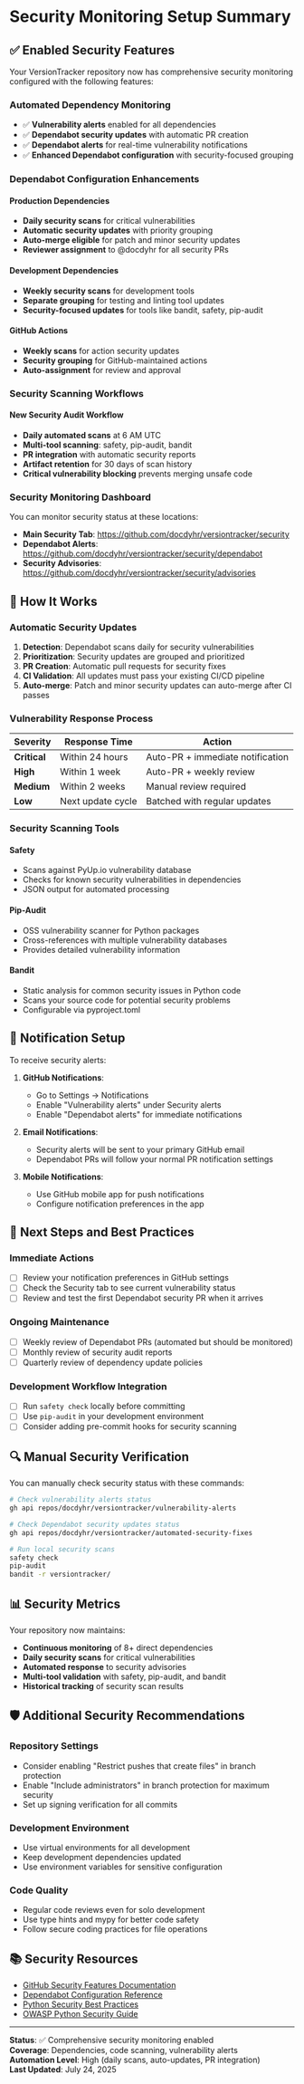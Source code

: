 # Security Monitoring Setup Summary

## ✅ Enabled Security Features

Your VersionTracker repository now has comprehensive security monitoring configured with the following features:

### Automated Dependency Monitoring

- ✅ **Vulnerability alerts** enabled for all dependencies
- ✅ **Dependabot security updates** with automatic PR creation
- ✅ **Dependabot alerts** for real-time vulnerability notifications
- ✅ **Enhanced Dependabot configuration** with security-focused grouping

### Dependabot Configuration Enhancements

#### Production Dependencies
- **Daily security scans** for critical vulnerabilities
- **Automatic security updates** with priority grouping
- **Auto-merge eligible** for patch and minor security updates
- **Reviewer assignment** to @docdyhr for all security PRs

#### Development Dependencies
- **Weekly security scans** for development tools
- **Separate grouping** for testing and linting tool updates
- **Security-focused updates** for tools like bandit, safety, pip-audit

#### GitHub Actions
- **Weekly scans** for action security updates
- **Security grouping** for GitHub-maintained actions
- **Auto-assignment** for review and approval

### Security Scanning Workflows

#### New Security Audit Workflow
- **Daily automated scans** at 6 AM UTC
- **Multi-tool scanning**: safety, pip-audit, bandit
- **PR integration** with automatic security reports
- **Artifact retention** for 30 days of scan history
- **Critical vulnerability blocking** prevents merging unsafe code

### Security Monitoring Dashboard

You can monitor security status at these locations:

- **Main Security Tab**: https://github.com/docdyhr/versiontracker/security
- **Dependabot Alerts**: https://github.com/docdyhr/versiontracker/security/dependabot
- **Security Advisories**: https://github.com/docdyhr/versiontracker/security/advisories

## 🔧 How It Works

### Automatic Security Updates

1. **Detection**: Dependabot scans daily for security vulnerabilities
2. **Prioritization**: Security updates are grouped and prioritized
3. **PR Creation**: Automatic pull requests for security fixes
4. **CI Validation**: All updates must pass your existing CI/CD pipeline
5. **Auto-merge**: Patch and minor security updates can auto-merge after CI passes

### Vulnerability Response Process

| Severity | Response Time | Action |
|----------|---------------|---------|
| **Critical** | Within 24 hours | Auto-PR + immediate notification |
| **High** | Within 1 week | Auto-PR + weekly review |
| **Medium** | Within 2 weeks | Manual review required |
| **Low** | Next update cycle | Batched with regular updates |

### Security Scanning Tools

#### Safety
- Scans against PyUp.io vulnerability database
- Checks for known security vulnerabilities in dependencies
- JSON output for automated processing

#### Pip-Audit
- OSS vulnerability scanner for Python packages
- Cross-references with multiple vulnerability databases
- Provides detailed vulnerability information

#### Bandit
- Static analysis for common security issues in Python code
- Scans your source code for potential security problems
- Configurable via pyproject.toml

## 📱 Notification Setup

To receive security alerts:

1. **GitHub Notifications**:
   - Go to Settings → Notifications
   - Enable "Vulnerability alerts" under Security alerts
   - Enable "Dependabot alerts" for immediate notifications

2. **Email Notifications**:
   - Security alerts will be sent to your primary GitHub email
   - Dependabot PRs will follow your normal PR notification settings

3. **Mobile Notifications**:
   - Use GitHub mobile app for push notifications
   - Configure notification preferences in the app

## 🚀 Next Steps and Best Practices

### Immediate Actions
- [ ] Review your notification preferences in GitHub settings
- [ ] Check the Security tab to see current vulnerability status
- [ ] Review and test the first Dependabot security PR when it arrives

### Ongoing Maintenance
- [ ] Weekly review of Dependabot PRs (automated but should be monitored)
- [ ] Monthly review of security audit reports
- [ ] Quarterly review of dependency update policies

### Development Workflow Integration
- [ ] Run `safety check` locally before committing
- [ ] Use `pip-audit` in your development environment
- [ ] Consider adding pre-commit hooks for security scanning

## 🔍 Manual Security Verification

You can manually check security status with these commands:

```bash
# Check vulnerability alerts status
gh api repos/docdyhr/versiontracker/vulnerability-alerts

# Check Dependabot security updates status
gh api repos/docdyhr/versiontracker/automated-security-fixes

# Run local security scans
safety check
pip-audit
bandit -r versiontracker/
```

## 📊 Security Metrics

Your repository now maintains:

- **Continuous monitoring** of 8+ direct dependencies
- **Daily security scans** for critical vulnerabilities
- **Automated response** to security advisories
- **Multi-tool validation** with safety, pip-audit, and bandit
- **Historical tracking** of security scan results

## 🛡️ Additional Security Recommendations

### Repository Settings
- Consider enabling "Restrict pushes that create files" in branch protection
- Enable "Include administrators" in branch protection for maximum security
- Set up signing verification for all commits

### Development Environment
- Use virtual environments for all development
- Keep development dependencies updated
- Use environment variables for sensitive configuration

### Code Quality
- Regular code reviews even for solo development
- Use type hints and mypy for better code safety
- Follow secure coding practices for file operations

## 📚 Security Resources

- [GitHub Security Features Documentation](https://docs.github.com/en/code-security)
- [Dependabot Configuration Reference](https://docs.github.com/en/code-security/dependabot/dependabot-version-updates/configuration-options-for-the-dependabot.yml-file)
- [Python Security Best Practices](https://python.org/dev/security/)
- [OWASP Python Security Guide](https://owasp.org/www-project-python-security/)

---

**Status**: ✅ Comprehensive security monitoring enabled  
**Coverage**: Dependencies, code scanning, vulnerability alerts  
**Automation Level**: High (daily scans, auto-updates, PR integration)  
**Last Updated**: July 24, 2025
